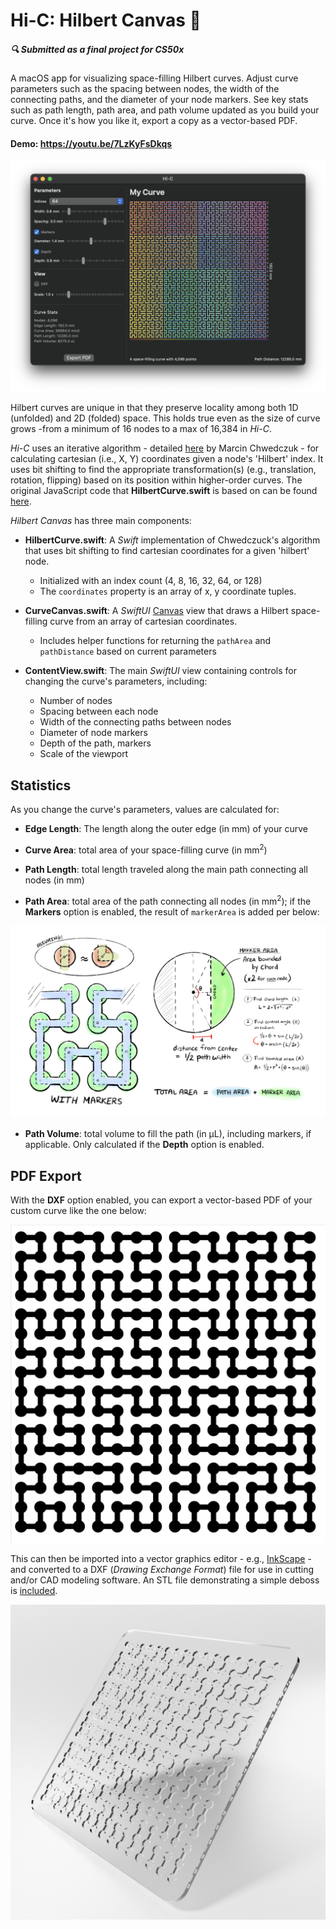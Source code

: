 # Hi-C: Hilbert Canvas 🎨

##### 🔍 Submitted as a final project for CS50x

A macOS app for visualizing space-filling Hilbert curves. Adjust curve parameters such as the spacing between nodes, the width of the connecting paths, and the diameter of your node markers. See key stats such as path length, path area, and path volume updated as you build your curve. Once it's how you like it, export a copy as a vector-based PDF.
#### Demo:  <https://youtu.be/7LzKyFsDkqs>
![Alt text](<Screenshot.png>)

Hilbert curves are unique in that they preserve locality among both 1D (unfolded) and 2D (folded) space. This holds true even as the size of curve grows -from a minimum of 16 nodes to a max of 16,384 in *Hi-C*.

*Hi-C* uses an iterative algorithm - detailed [here](/Chwedczuk_Archive.pdf) by Marcin Chwedczuk - for calculating cartesian (i.e., X, Y) coordinates given a node's 'Hilbert' index. It uses bit shifting to find the appropriate transformation(s) (e.g., translation, rotation, flipping) based on its position within higher-order curves. The original JavaScript code that **HilbertCurve.swift** is based on can be found [here](https://github.com/marcin-chwedczuk/hilbert_curve).

*Hilbert Canvas* has three main components:
* **HilbertCurve.swift**: A *Swift* implementation of Chwedczuck's algorithm that uses bit shifting to find cartesian coordinates for a given 'hilbert' node. 
    * Initialized with an index count (4, 8, 16, 32, 64, or 128) 
    * The `coordinates` property is an array of x, y coordinate tuples.

* **CurveCanvas.swift**: A *SwiftUI* [Canvas](https://developer.apple.com/documentation/swiftui/canvas) view that draws a Hilbert space-filling curve from an array of cartesian coordinates.

    * Includes helper functions for returning the `pathArea` and `pathDistance` based on current parameters

* **ContentView.swift**: The main *SwiftUI* view containing controls for changing the curve's parameters, including:
    * Number of nodes
    * Spacing between each node
    * Width of the connecting paths between nodes
    * Diameter of node markers
    * Depth of the path, markers
    * Scale of the viewport

## Statistics

As you change the curve's parameters, values are calculated for:

* **Edge Length**: The length along the outer edge (in mm) of your curve

* **Curve Area**: total area of your space-filling curve (in mm<sup>2</sup>)

* **Path Length**: total length traveled along the main path connecting all nodes (in mm)

* **Path Area**: total area of the path connecting all nodes (in mm<sup>2</sup>); if the **Markers** option is enabled, the result of `markerArea` is added per below:

![Alt text](<MarkerArea.png>)

* **Path Volume**: total volume to fill the path (in μL), including markers, if applicable. Only calculated if the **Depth** option is enabled.

## PDF Export

With the **DXF** option enabled, you can export a vector-based PDF of your custom curve like the one below: 

![Alt text](<Screenshot_Export.png>)

This can then be imported into a vector graphics editor - e.g., [InkScape](https://inkscape.org/) - and converted to a DXF (*Drawing Exchange Format*) file for use in cutting and/or CAD modeling software. An STL file demonstrating a simple deboss is [included](/Curve%20Deboss.stl).

![Alt text](<Deboss_Render.png>)







